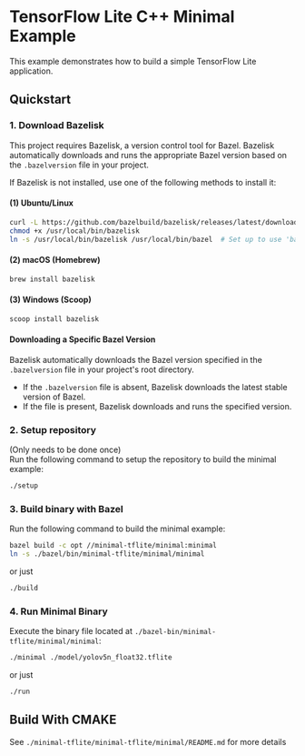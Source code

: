 # TensorFlow Lite C++ Minimal Example

This example demonstrates how to build a simple TensorFlow Lite application.

## Quickstart

### 1. Download Bazelisk

This project requires Bazelisk, a version control tool for Bazel. Bazelisk automatically downloads and runs the appropriate Bazel version based on the `.bazelversion` file in your project.

If Bazelisk is not installed, use one of the following methods to install it:

#### (1) Ubuntu/Linux
```sh
curl -L https://github.com/bazelbuild/bazelisk/releases/latest/download/bazelisk-linux-amd64 -o /usr/local/bin/bazelisk
chmod +x /usr/local/bin/bazelisk
ln -s /usr/local/bin/bazelisk /usr/local/bin/bazel  # Set up to use 'bazel' command
```

#### (2) macOS (Homebrew)
```sh
brew install bazelisk
```

#### (3) Windows (Scoop)
```sh
scoop install bazelisk
```

#### Downloading a Specific Bazel Version

Bazelisk automatically downloads the Bazel version specified in the `.bazelversion` file in your project's root directory.

- If the `.bazelversion` file is absent, Bazelisk downloads the latest stable version of Bazel.
- If the file is present, Bazelisk downloads and runs the specified version.

### 2. Setup repository
(Only needs to be done once)   
Run the following command to setup the repository to build the minimal example:

```sh
./setup
```


### 3. Build binary with Bazel

Run the following command to build the minimal example:

```sh
bazel build -c opt //minimal-tflite/minimal:minimal
ln -s ./bazel/bin/minimal-tflite/minimal/minimal
```
or just 
```sh
./build

```

### 4. Run Minimal Binary

Execute the binary file located at `./bazel-bin/minimal-tflite/minimal/minimal`:

```sh
./minimal ./model/yolov5n_float32.tflite
```

or just 
```sh
./run
```

## Build With CMAKE
See `./minimal-tflite/minimal-tflite/minimal/README.md` for more details